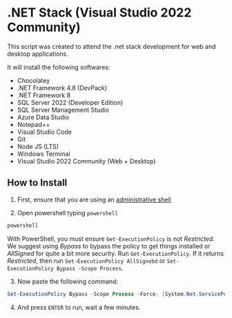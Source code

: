 # .NET Stack (Visual Studio 2022 Community)
This script was created to attend the .net stack development for web and desktop applications. 

It will install the following softwares:

- Chocolatey
- .NET Framework 4.8 (DevPack)
- .NET Framework 8
- SQL Server 2022 (Developer Edition)
- SQL Server Management Studio
- Azure Data Studio
- Notepad++
- Visual Studio Code
- Git
- Node JS (LTS)
- Windows Terminal
- Visual Studio 2022 Community (Web + Desktop)

## How to Install

1. First, ensure that you are using an [administrative shell](https://www.howtogeek.com/194041/how-to-open-the-command-prompt-as-administrator-in-windows-10/)

2. Open powershell typing `powershell`

```cmd
powershell
```

 With PowerShell, you must ensure `Get-ExecutionPolicy` is not *Restricted*. We suggest using *Bypass* to bypass the policy to get things installed or *AllSigned* for quite a bit more security.
 Run `Get-ExecutionPolicy`. If it returns *Restricted*, then run `Set-ExecutionPolicy AllSignebd` or `Set-ExecutionPolicy Bypass -Scope Process`.

3. Now paste the following command:
```powershell
Set-ExecutionPolicy Bypass -Scope Process -Force; [System.Net.ServicePointManager]::SecurityProtocol = [System.Net.ServicePointManager]::SecurityProtocol -bor 3072; iex ((New-Object System.Net.WebClient).DownloadString('https://raw.githubusercontent.com/alan-lisboa/dev-setup/main/scripts/net_enterprise/install.ps1'))
```

4. And press `ENTER` to run, wait a few minutes.